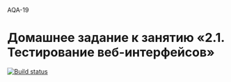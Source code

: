 AQA-19

# Домашнее задание к занятию «2.1. Тестирование веб-интерфейсов»

[![Build status](https://ci.appveyor.com/api/projects/status/ltpg3et2lnmlkwg4?svg=true)](https://ci.appveyor.com/project/goso-nct/netology-auto-dz2-1)
